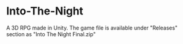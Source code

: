 # Into-The-Night
A 3D RPG made in Unity. The game file is available under "Releases" section as "Into The Night Final.zip"
